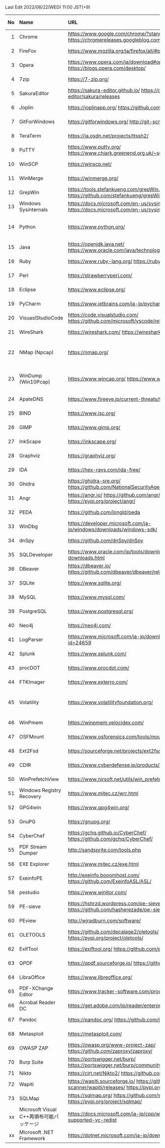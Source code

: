 <!-- since 2022/04/12 -->
Last Edit 2022/06/22(WED) 11:00 JST(+9)

|No|Name|URL|Latest Version|Release Date|
|--:|:--|:--|:--|:--|
|  1|Chrome| https://www.google.com/chrome/?standalone=1  https://chromereleases.googleblog.com/ | 102.0.5005.125 | 2022-06-15 |
|  2|FireFox| https://www.mozilla.org/ja/firefox/all/#product-desktop-release | 101.0.1 | 2022-06-09 |
|  3|Opera| https://www.opera.com/ja/download#opera-browser   https://blogs.opera.com/desktop/ | 88.0.4412.40 | 2022-06-13 |
|  4|7zip| https://7-zip.org/ | 21.07 | 2021-12-26 |
|  5|SakuraEditor| https://sakura-editor.github.io/   https://github.com/sakura-editor/sakura/releases | 2.4.1 | 2020-05-30 |
|  6|Joplin | https://joplinapp.org/   https://github.com/laurent22/joplin/  | 2.8.8 | 2022-05-17 |
|  7|GitForWindows| https://gitforwindows.org/   http://git-scm.com/ | 2.36.1 | 2022-05-10 |
|  8|TeraTerm| https://ja.osdn.net/projects/ttssh2/ | 4.106 | 2021-06-05 |
|  9|PuTTY| https://www.putty.org/   https://www.chiark.greenend.org.uk/~sgtatham/putty/latest.html | 0.77 | 2022-05-27 |
| 10|WinSCP| https://winscp.net/ | 5.21 | 2022-06-15 |
| 11|WinMerge| https://winmerge.org/ | 2.16.20 | 2022-04-27 |
| 12|GrepWin| https://tools.stefankueng.com/grepWin.html   https://github.com/stefankueng/grepWin/releases | 2.0.10 | 2022-02-19 |
| 13|Windows Sysinternals| https://docs.microsoft.com/en-us/sysinternals/   https://docs.microsoft.com/en-us/sysinternals/downloads/ | - | 2022-05-12 |
| 14|Python| https://www.python.org/ | 3.9.13 3.10.5 | 2022-05-17 2022-06-06 |
| 15|Java| https://openjdk.java.net/   https://www.oracle.com/java/technologies/downloads/ | 17.0.3.1 18.0.1.1 | 2022-04-19 |
| 16|Ruby| https://www.ruby-lang.org/   https://rubyinstaller.org/ |3.1.2 | 2022-04-20 |
| 17|Perl| https://strawberryperl.com/ | 5.32.1.1 | 2021-01-24|
| 18|Eclipse| https://www.eclipse.org/ | 2022-06 | 2022-06-15 |
| 19|PyCharm| https://www.jetbrains.com/ja-jp/pycharm/ | 2022.1.2 | 2022-06-01 |
| 20|VisuaslStudioCode| https://code.visualstudio.com/   https://github.com/microsoft/vscode/releases/ | 1.68.1 | 2022-06-16 |
| 21|WireShark| https://wireshark.com/  https://wireshark.org/ | 3.6.6 | 2022-06-15 |
| 22|NMap (Npcap)| https://nmap.org/ | 7.92 1.60 | 2021-08-07 2021-12-06 |
| 23|WinDump (Win10Pcap)| https://www.wincap.org/ https://www.win10pcap.org/ja/ | 3.9.5 10.2 | 2006-12-06 2015-10-08 |
| 24|ApateDNS| https://www.fireeye.jp/current-threats/freeware/apatedns.html | 1.0 | 2011-09-29 |
| 25|BIND| https://www.isc.org/ | 9.16.29 | 2022-05 |
| 26|GIMP| https://www.gimp.org/ | 2.10.30 | 2021-12-21 |
| 27|InkScape| https://inkscape.org/ | 1.2 | 2022-05-16 |
| 28|Graphviz| https://graphviz.org/ | 3.0.0 | 2022-02-26 |
| 29|IDA| https://hex-rays.com/ida-free/ | 7.7 | 2021-12-24 |
| 30|Ghidra| https://ghidra-sre.org/   https://github.com/NationalSecurityAgency/ghidra/releases | 10.1.4 | 2022-05-19 |
| 31|Angr| https://angr.io/   https://github.com/angr/   https://pypi.org/project/angr/ | 9.2.7 | 2022-06-22 |
| 32|PEDA| https://github.com/longld/peda | 1.2 | 2021-03-19 |
| 33|WinDbg| https://developer.microsoft.com/ja-jp/windows/downloads/windows-sdk/ | Windows11SDK(10.0.22000) | 2021-10-04 |
| 34|dnSpy| https://github.com/dnSpy/dnSpy | 6.1.8 | 2020-12-08 |
| 35|SQLDeveloper| https://www.oracle.com/jp/tools/downloads/sqldev-downloads.html | 21.2.1.204.1703 | 2021-08-11 |
| 36|DBeaver| https://dbeaver.io/   https://github.com/dbeaver/dbeaver/releases/ | 22.0.5 | 2022-05-23 |
| 37|SQLite| https://www.sqlite.org/ | 3.38.5 | 2022-05-06 |
| 38|MySQL| https://www.mysql.com/ | 8.0.29 | 2022-04-26 |
| 39|PostgreSQL| https://www.postgresql.org/ | 14.3 | 2022-05-12 |
| 40|Neo4j| https://neo4j.com/ | 1.4.15 | 2022-04-13 |
| 41|LogParser| https://www.microsoft.com/ja-jp/download/details.aspx?id=24659 | 2.2 | 2021-02-03 |
| 42|Splunk| https://www.splunk.com/ | 8.2.6 | 2022-04-05 |
| 43|procDOT| https://www.procdot.com/ | 1.22 | 2018-08-28 |
| 44|FTKImager| https://www.exterro.com/ | 4.7.1| 2022-01-21 |
| 45|Volatility| https://www.volatilityfoundation.org/ | 2.6 3v1.0.0| 2016-12- 2020-02- |
| 46|WinPmem| https://winpmem.velocidex.com/ | 4.0 RC2 | 2020-10-12 |
| 47|OSFMount| https://www.osforensics.com/tools/mount-disk-images.html | 3.1.1000 | 2021-03-05 |
| 48|Ext2Fsd| https://sourceforge.net/projects/ext2fsd/files/ | 0.69 | 2016-07-15 |
| 49|CDIR| https://www.cyberdefense.jp/products/cdir.html | 1.3.5 | 2020-10-05 |
| 50|WinPrefetchView| https://www.nirsoft.net/utils/win_prefetch_view.html | 1.37 | 2021-10-27 |
| 51|Windows Registry Recovery| https://www.mitec.cz/wrr.html | 3.1.0 | 2021-02-16 |
| 52|GPG4win| https://www.gpg4win.org/ | 4.0.2 | 2022-04-26 |
| 53|GnuPG| https://gnupg.org/ | 2.3.4 | 2021-12-20 |
| 54|CyberChef| https://gchq.github.io/CyberChef/   https://github.com/gchq/CyberChef/ | 9.39.1 | 2022-06-10 |
| 55|PDF Stream Dumper| http://sandsprite.com/tools.php | 0.9.624 | 2010-07-21 |
| 56|EXE Explorer| https://www.mitec.cz/exe.html | 3.5.1 | 2022-01-17 |
| 57|ExeinfoPE| http://exeinfo.booomhost.com/   https://github.com/ExeinfoASL/ASL/ | 0.0.6.9 | 2022-04-20 |
| 58|pestudio| https://www.winitor.com/ | 9.32 | 2022-04-09 |
| 59|PE-sieve| https://hshrzd.wordpress.com/pe-sieve/   https://github.com/hasherezade/pe-sieve/releases/ | 0.3.4 | 2022-02-11 |
| 60|PEview| http://wjradburn.com/software/ | 0.9.9 | 2011-05-09 |
| 61|OLETOOLS| https://github.com/decalage2/oletools/   https://pypi.org/project/oletools/ | 0.60.1 | 2022-05-09 |
| 62|ExifTool| https://exiftool.org/   https://github.com/exiftool/exiftool/ | 12.42 | 2022-06-01 |
| 63|QPDF| https://qpdf.sourceforge.io/   https://github.com/qpdf/qpdf | 10.6.3 | 2022-03-12 |
| 64|LibraOffice| https://www.libreoffice.org/ | 7.3.3 | 2022-05-05 |
| 65|PDF-XChange Editor| https://www.tracker-software.com/product/downloads/ | 9.3.361.0 | 2022-04-13 |
| 66|Acrobat Reader DC| https://get.adobe.com/jp/reader/enterprise/ | 22.1.20117.0 | 2022-04-15 |
| 67|Pandoc| https://pandoc.org/   https://github.com/jgm/pandoc/ | 2.18 | 2022-04-05 |
| 68|Metasploit| https://metasploit.com/ | 6.1.42+20220511153217 | 2022-05-11 |
| 69|OWASP ZAP| https://owasp.org/www-project-zap/   https://github.com/zaproxy/zaproxy/ | 2.11.1 | 2021-12-11 |
| 70|Burp Suite| https://portswigger.net/burp/   https://portswigger.net/burp/communitydownload/ | 2022.3.9 | 2022-05-27 |
| 71|Nikto| https://cirt.net/Nikto2/   https://github.com/sullo/nikto/ | - | - |
| 72|Wapiti| https://wapiti.sourceforge.io/   https://github.com/wapiti-scanner/wapiti/releases/   https://pypi.org/project/wapiti3/ | 3.1.2 | 2022-05-14 |
| 73|SQLMap| https://sqlmap.org/   https://github.com/sqlmapproject/sqlmap/   https://pypi.org/project/sqlmap/ | 1.6.5 | 2022-05-04 |
| xx|Microsoft Visual C++再頒布可能パッケージ| https://docs.microsoft.com/ja-jp/cpp/windows/latest-supported-vc-redist | 2015-2022 | |
| xx|Microsoft .NET Framework| https://dotnet.microsoft.com/ja-jp/download/dotnet-framework | 4.8 | |

